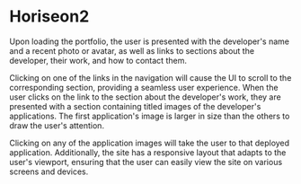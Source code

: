 # Horiseon2
Upon loading the portfolio, the user is presented with the developer's name and a recent photo or avatar, as well as links to sections about the developer, their work, and how to contact them.

Clicking on one of the links in the navigation will cause the UI to scroll to the corresponding section, providing a seamless user experience. When the user clicks on the link to the section about the developer's work, they are presented with a section containing titled images of the developer's applications. The first application's image is larger in size than the others to draw the user's attention.

Clicking on any of the application images will take the user to that deployed application. Additionally, the site has a responsive layout that adapts to the user's viewport, ensuring that the user can easily view the site on various screens and devices.
